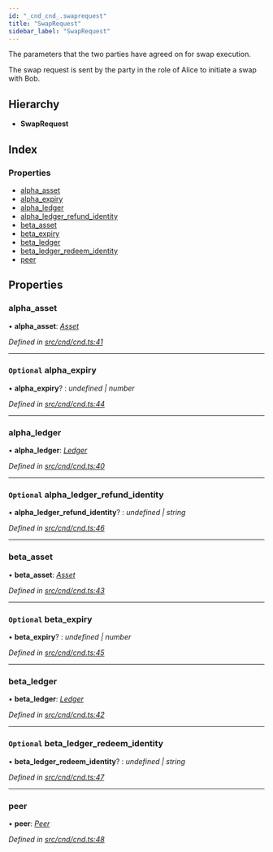 ```yaml
---
id: "_cnd_cnd_.swaprequest"
title: "SwapRequest"
sidebar_label: "SwapRequest"
---
```


The parameters that the two parties have agreed on for swap execution.

The swap request is sent by the party in the role of Alice to initiate a swap with Bob.

## Hierarchy

* **SwapRequest**

## Index

### Properties

* [alpha_asset](_cnd_cnd_.swaprequest.md#alpha_asset)
* [alpha_expiry](_cnd_cnd_.swaprequest.md#optional-alpha_expiry)
* [alpha_ledger](_cnd_cnd_.swaprequest.md#alpha_ledger)
* [alpha_ledger_refund_identity](_cnd_cnd_.swaprequest.md#optional-alpha_ledger_refund_identity)
* [beta_asset](_cnd_cnd_.swaprequest.md#beta_asset)
* [beta_expiry](_cnd_cnd_.swaprequest.md#optional-beta_expiry)
* [beta_ledger](_cnd_cnd_.swaprequest.md#beta_ledger)
* [beta_ledger_redeem_identity](_cnd_cnd_.swaprequest.md#optional-beta_ledger_redeem_identity)
* [peer](_cnd_cnd_.swaprequest.md#peer)

## Properties

###  alpha_asset

• **alpha_asset**: *[Asset](_cnd_cnd_.asset.md)*

*Defined in [src/cnd/cnd.ts:41](https://github.com/comit-network/comit-js-sdk/blob/364611d/src/cnd/cnd.ts#L41)*

___

### `Optional` alpha_expiry

• **alpha_expiry**? : *undefined | number*

*Defined in [src/cnd/cnd.ts:44](https://github.com/comit-network/comit-js-sdk/blob/364611d/src/cnd/cnd.ts#L44)*

___

###  alpha_ledger

• **alpha_ledger**: *[Ledger](_cnd_cnd_.ledger.md)*

*Defined in [src/cnd/cnd.ts:40](https://github.com/comit-network/comit-js-sdk/blob/364611d/src/cnd/cnd.ts#L40)*

___

### `Optional` alpha_ledger_refund_identity

• **alpha_ledger_refund_identity**? : *undefined | string*

*Defined in [src/cnd/cnd.ts:46](https://github.com/comit-network/comit-js-sdk/blob/364611d/src/cnd/cnd.ts#L46)*

___

###  beta_asset

• **beta_asset**: *[Asset](_cnd_cnd_.asset.md)*

*Defined in [src/cnd/cnd.ts:43](https://github.com/comit-network/comit-js-sdk/blob/364611d/src/cnd/cnd.ts#L43)*

___

### `Optional` beta_expiry

• **beta_expiry**? : *undefined | number*

*Defined in [src/cnd/cnd.ts:45](https://github.com/comit-network/comit-js-sdk/blob/364611d/src/cnd/cnd.ts#L45)*

___

###  beta_ledger

• **beta_ledger**: *[Ledger](_cnd_cnd_.ledger.md)*

*Defined in [src/cnd/cnd.ts:42](https://github.com/comit-network/comit-js-sdk/blob/364611d/src/cnd/cnd.ts#L42)*

___

### `Optional` beta_ledger_redeem_identity

• **beta_ledger_redeem_identity**? : *undefined | string*

*Defined in [src/cnd/cnd.ts:47](https://github.com/comit-network/comit-js-sdk/blob/364611d/src/cnd/cnd.ts#L47)*

___

###  peer

• **peer**: *[Peer](_cnd_cnd_.peer.md)*

*Defined in [src/cnd/cnd.ts:48](https://github.com/comit-network/comit-js-sdk/blob/364611d/src/cnd/cnd.ts#L48)*
